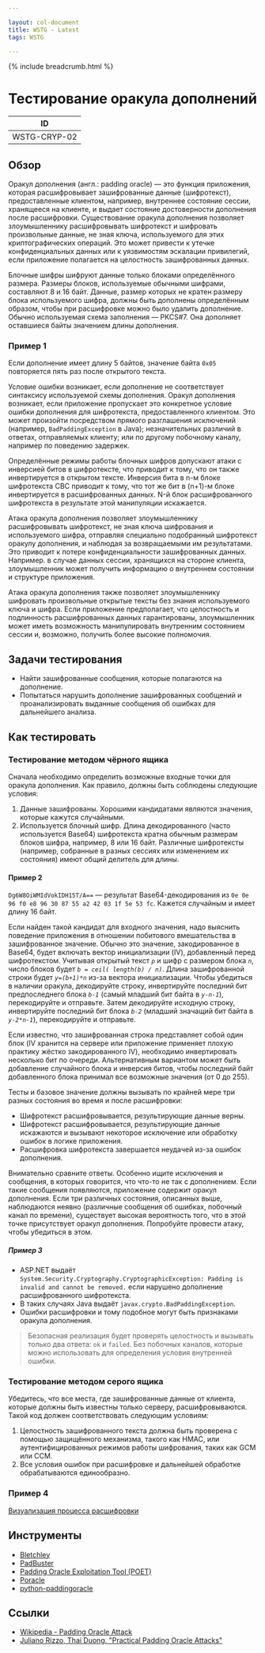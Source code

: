 ```yaml
---

layout: col-document
title: WSTG - Latest
tags: WSTG

---
```


{% include breadcrumb.html %}
# Тестирование оракула дополнений

|ID          |
|------------|
|WSTG-CRYP-02|

## Обзор

Оракул дополнения (англ.: padding oracle) — это функция приложения, которая расшифровывает зашифрованные данные (шифротекст), предоставленные клиентом, например, внутреннее состояние сессии, хранящееся на клиенте, и выдает состояние достоверности дополнения после расшифровки. Существование оракула дополнения позволяет злоумышленнику расшифровывать шифротекст и шифровать произвольные данные, не зная ключа, используемого для этих криптографических операций. Это может привести к утечке конфиденциальных данных или к уязвимостям эскалации привилегий, если приложение полагается на целостность зашифрованных данных.

Блочные шифры шифруют данные только блоками определённого размера. Размеры блоков, используемые обычными шифрами, составляют 8 и 16 байт. Данные, размер которых не кратен размеру блока используемого шифра, должны быть дополнены определённым образом, чтобы при расшифровке можно было удалить дополнение. Обычно используемая схема заполнения — PKCS#7. Она дополняет оставшиеся байты значением длины дополнения.

### Пример 1

Если дополнение имеет длину 5 байтов, значение байта `0x05` повторяется пять раз после открытого текста.

Условие ошибки возникает, если дополнение не соответствует синтаксису используемой схемы дополнения. Оракул дополнения возникает, если приложение пропускает это конкретное условие ошибки дополнения для шифротекста, предоставленного клиентом. Это может произойти посредством прямого разглашения исключений (например, `BadPaddingException` в Java); незначительных различий в ответах, отправляемых клиенту; или по другому побочному каналу, например по поведению задержек.

Определённые режимы работы блочных шифров допускают атаки с инверсией битов в шифротексте, что приводит к тому, что он также инвертируется в открытом тексте. Инверсия бита в n-м блоке шифротекста CBC приводит к тому, что тот же бит в (n+1)-м блоке инвертируется в расшифрованных данных. N-й блок расшифрованного шифротекста в результате этой манипуляции искажается.

Атака оракула дополнения позволяет злоумышленнику расшифровывать шифротекст, не зная ключа шифрования и используемого шифра, отправляя специально подобранный шифротекст оракулу дополнения, и наблюдая за возвращаемыми им результатами. Это приводит к потере конфиденциальности зашифрованных данных. Например. в случае данных сессии, хранящихся на стороне клиента, злоумышленник может получить информацию о внутреннем состоянии и структуре приложения.

Атака оракула дополнения также позволяет злоумышленнику шифровать произвольные открытые тексты без знания используемого ключа и шифра. Если приложение предполагает, что целостность и подлинность расшифрованных данных гарантированы, злоумышленник может иметь возможность манипулировать внутренним состоянием сессии и, возможно, получить более высокие полномочия.

## Задачи тестирования

- Найти зашифрованные сообщения, которые полагаются на дополнение.
- Попытаться нарушить дополнение зашифрованных сообщений и проанализировать выданные сообщения об ошибках для дальнейшего анализа.

## Как тестировать

### Тестирование методом чёрного ящика

Сначала необходимо определить возможные входные точки для оракула дополнения. Как правило, должны быть соблюдены следующие условия:

1. Данные зашифрованы. Хорошими кандидатами являются значения, которые кажутся случайными.
2. Используется блочный шифр. Длина декодированного (часто используется Base64) шифротекста кратна обычным размерам блоков шифра, например, 8 или 16 байт. Различные шифротексты (например, собранные в разных сессиях или изменением их состояния) имеют общий делитель для длины.

#### Пример 2

`Dg6W8OiWMIdVokIDH15T/A==` — результат Base64-декодирования из `0e 0e 96 f0 e8 96 30 87 55 a2 42 03 1f 5e 53 fc`. Кажется случайным и имеет длину 16 байт.

Если найден такой кандидат для входного значения, надо выяснить поведение приложения в отношении побитового вмешательства в зашифрованное значение. Обычно это значение, закодированное в Base64, будет включать вектор инициализации (IV), добавленный перед шифротекстом. Учитывая открытый текст *`p`* и шифр с размером блока *`n`*, число блоков будет *`b = ceil( length(b) / n)`*. Длина зашифрованной строки будет *`y=(b+1)*n`* из-за вектора инициализации. Чтобы убедиться в наличии оракула, декодируйте строку, инвертируйте последний бит предпоследнего блока *`b-1`* (самый младший бит байта в *`y-n-1`*), перекодируйте и отправьте. Затем декодируйте исходную строку, инвертируйте последний бит блока *`b-2`* (младший значащий бит байта в *`y-2*n-1`*), перекодируйте и отправьте.

Если известно, что зашифрованная строка представляет собой один блок (IV хранится на сервере или приложение применяет плохую практику жёстко закодированного IV), необходимо инвертировать несколько бит по очереди. Альтернативным вариантом может быть добавление случайного блока и инверсия битов, чтобы последний байт добавленного блока принимал все возможные значения (от 0 до 255).

Тесты и базовое значение должны вызывать по крайней мере три разных состояния во время и после расшифровки:

- Шифротекст расшифровывается, результирующие данные верны.
- Шифротекст расшифровывается, результирующие данные искажаются и вызывают некоторое исключение или обработку ошибок в логике приложения.
- Расшифровка шифротекста завершается неудачей из-за ошибок дополнения.

Внимательно сравните ответы. Особенно ищите исключения и сообщения, в которых говорится, что что-то не так с дополнением. Если такие сообщения появляются, приложение содержит оракул дополнения. Если три различных состояния, описанных выше, наблюдаются неявно (различные сообщения об ошибках, побочный канал по времени), существует высокая вероятность того, что в этой точке присутствует оракул дополнения. Попробуйте провести атаку, чтобы убедиться в этом.

##### Пример 3

- ASP.NET выдаёт `System.Security.Cryptography.CryptographicException: Padding is invalid and cannot be removed.` если нарушено дополнение расшифрованного шифротекста.
- В таких случаях Java выдаёт `javax.crypto.BadPaddingException`.
- Ошибки расшифровки и тому подобное могут быть признаками оракула дополнения.

> Безопасная реализация будет проверять целостность и вызывать только два ответа: `ok` и `failed`. Без побочных каналов, которые можно использовать для определения условия внутренней ошибки.

### Тестирование методом серого ящика

Убедитесь, что все места, где зашифрованные данные от клиента, которые должны быть известны только серверу, расшифровываются. Такой код должен соответствовать следующим условиям:

1. Целостность зашифрованного текста должна быть проверена с помощью защищённого механизма, такого как HMAC, или аутентифицированных режимов работы шифрования, таких как GCM или CCM.
2. Все условия ошибок при расшифровке и дальнейшей обработке обрабатываются единообразно.

### Пример 4

[Визуализация процесса расшифровки](https://erlend.oftedal.no/blog/poet/)

## Инструменты

- [Bletchley](https://code.blindspotsecurity.com/trac/bletchley)
- [PadBuster](https://github.com/GDSSecurity/PadBuster)
- [Padding Oracle Exploitation Tool (POET)](http://netifera.com/research/)
- [Poracle](https://github.com/iagox86/Poracle)
- [python-paddingoracle](https://github.com/mwielgoszewski/python-paddingoracle)

## Ссылки

- [Wikipedia - Padding Oracle Attack](https://en.wikipedia.org/wiki/Padding_oracle_attack)
- [Juliano Rizzo, Thai Duong, "Practical Padding Oracle Attacks"](https://www.usenix.org/event/woot10/tech/full_papers/Rizzo.pdf)

